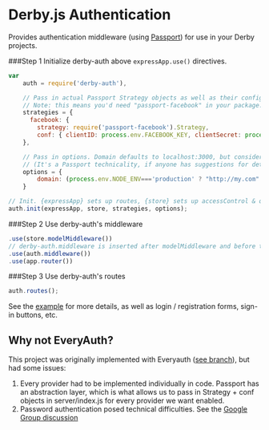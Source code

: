 # Derby.js Authentication

Provides authentication middleware (using [Passport](http://passportjs.org/)) for use in your Derby projects.

###Step 1
Initialize derby-auth above `expressApp.use()` directives.
```javascript
var
    auth = require('derby-auth'),

    // Pass in actual Passport Strategy objects as well as their configurations (see http://passportjs.org/guide/facebook/)
    // Note: this means you'd need "passport-facebook" in your package.json file
    strategies = {
      facebook: {
        strategy: require('passport-facebook').Strategy,
        conf: { clientID: process.env.FACEBOOK_KEY, clientSecret: process.env.FACEBOOK_SECRET }
    },

    // Pass in options. Domain defaults to localhost:3000, but consider it required
    // (It's a Passport technicality, if anyone has suggestions for determining domain on run-time, please message me)
    options = {
        domain: (process.env.NODE_ENV==='production' ? "http://my.com" : "http://localhost:3000" )
    }

// Init. {expressApp} sets up routes, {store} sets up accessControl & queries
auth.init(expressApp, store, strategies, options);
```
###Step 2
Use derby-auth's middleware
```javascript
.use(store.modelMiddleware())
// derby-auth.middleware is inserted after modelMiddleware and before the app router to pass server accessible data to a model
.use(auth.middleware())
.use(app.router())
```
###Step 3
Use derby-auth's routes
```javascript
auth.routes();
```

See the [example](https://github.com/lefnire/derby-auth/tree/master/example) for more details, as well as login / registration forms, sign-in buttons, etc.

## Why not EveryAuth?
This project was originally implemented with Everyauth ([see branch](https://github.com/lefnire/derby-auth/tree/everyauth)), but had some issues:
  1. Every provider had to be implemented individually in code. Passport has an abstraction layer, which is what allows us to pass in Strategy + conf objects in server/index.js for every provider we want enabled.
  2. Password authentication posed technical difficulties. See the [Google Group discussion](https://groups.google.com/forum/?fromgroups=#!topic/derbyjs/JuUqUNd9Rls)